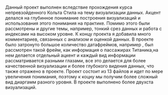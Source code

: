 Данный проект выполнен вследствие прохождения курса непревзойденного Кольта Стила на тему визуализации данных. Акцент делался на глубинное понимание построения визуализаций и использования этого понимания на практике. Помимо этого были рассмотрены и другие темы, например, тонкий срез данных и работа с индексами на высоком уровне. К концу проекта я добавила много комментариев, связанных с анализом и оценкой данных. В проекте было затронуто большое количество датафреймов, например , был рассмотрен такой фрейм, как информация о пассажирах Титаника,на нем делается отдельный ацкент и каждый вид информации рассматривается разными глазами, все это делается для более качественной визуализации и более глубокого видения данных, что также отражено в проекте. Проект состоит из 13 файлов и идет по мере увеличения понимания, поэтому к коцну мы получим более сложный вид диаргамм разного уровня. В проекте выполнено более двухста визуализаций.

